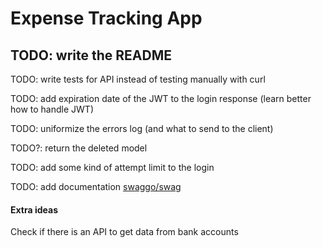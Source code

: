 # Expense Tracking App

## TODO: write the README

TODO: write tests for API instead of testing manually with curl

TODO: add expiration date of the JWT to the login response (learn better how to handle JWT)

TODO: uniformize the errors log (and what to send to the client)

TODO?: return the deleted model

TODO: add some kind of attempt limit to the login

TODO: add documentation [swaggo/swag](https://github.com/swaggo/swag)

#### Extra ideas

Check if there is an API to get data from bank accounts
